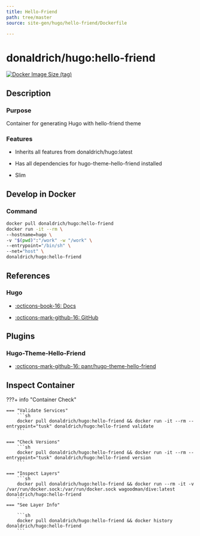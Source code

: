 ```yaml
---
title: Hello-Friend
path: tree/master
source: site-gen/hugo/hello-friend/Dockerfile

---
```


# donaldrich/hugo:hello-friend

[![Docker Image Size (tag)](https://img.shields.io/docker/image-size/donaldrich/hugo/hello-friend?color=blue&label=size&logo=docker&style=flat-square)](https://hub.docker.com/r/donaldrich/hugo/hello-friend)

## Description

### Purpose

Container for generating Hugo with hello-friend theme

### Features

- Inherits all features from donaldrich/hugo:latest

- Has all dependencies for hugo-theme-hello-friend installed

- Slim

## Develop in Docker

### Command

```sh
docker pull donaldrich/hugo:hello-friend
docker run -it --rm \
--hostname=hugo \
-v "$(pwd)":"/work" -w "/work" \
--entrypoint="/bin/sh" \
--net="host" \
donaldrich/hugo:hello-friend
```

## References

### Hugo

- [:octicons-book-16: Docs](https://gohugo.io)

- [:octicons-mark-github-16: GitHub](https://github.com/gohugoio/hugo)

## Plugins

### Hugo-Theme-Hello-Friend

- [:octicons-mark-github-16: panr/hugo-theme-hello-friend](https://github.com/panr/hugo-theme-hello-friend)

## Inspect Container

???+ info "Container Check"

    === "Validate Services"
        ```sh
        docker pull donaldrich/hugo:hello-friend && docker run -it --rm --entrypoint="tusk" donaldrich/hugo:hello-friend validate
        ```

    === "Check Versions"
        ```sh
        docker pull donaldrich/hugo:hello-friend && docker run -it --rm --entrypoint="tusk" donaldrich/hugo:hello-friend version
        ```

    === "Inspect Layers"
        ```sh
        docker pull donaldrich/hugo:hello-friend && docker run --rm -it -v /var/run/docker.sock:/var/run/docker.sock wagoodman/dive:latest donaldrich/hugo:hello-friend
        ```
    === "See Layer Info"

        ```sh
        docker pull donaldrich/hugo:hello-friend && docker history donaldrich/hugo:hello-friend
        ```
